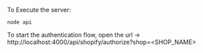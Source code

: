 To Execute the server:

`node api`

To start the authentication flow, open the url -> http://localhost:4000/api/shopify/authorize?shop=<SHOP_NAME>
